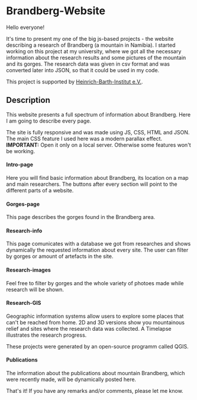 # Brandberg-Website


Hello everyone!

It's time to present my one of the big js-based projects - the website describing a research of Brandberg (a mountain in Namibia). I started working on this project at my university, where we got all the necessary information about the research results and some pictures of the mountain and its gorges. The research data was given in csv format and was converted later into JSON, so that it could be used in my code.

This project is supported by [Heinrich-Barth-Institut e.V.](http://datenportal.ianus-fdz.de/pages/collectionView.jsp?dipId=1672239). 


## Description
This website presents a full spectrum of information about Brandberg. Here I am going to describe every page.  

The site is fully responsive and was made using JS, CSS, HTML and JSON. The main CSS feature I used here was a modern parallax effect.
**IMPORTANT:** Open it only on a local server. Otherwise some features won't be working.


#### Intro-page

Here you will find basic information about Brandberg, its location on a map and main researchers. The buttons after every section will point to the different parts of a website. 


#### Gorges-page

This page describes the gorges found in the Brandberg area. 


#### Research-info

This page comunicates with a database we got from researches and shows dynamically the requested information about every site.
The user can filter by gorges or amount of artefacts in the site.


#### Research-images

Feel free to filter by gorges and the whole variety of photoes made while research will be shown.


#### Research-GIS

Geographic information systems allow users to explore some places that can't be reached from home. 2D and 3D versions show you mountainous relief and sites where the research data was collected. A Timelapse illustrates the research progress.

These projects were generated by an open-source programm called QGIS.


#### Publications

The information about the publications about mountain Brandberg, which were recently made, will be dynamically posted here.





That's it! If you have any remarks and/or comments, please let me know.
